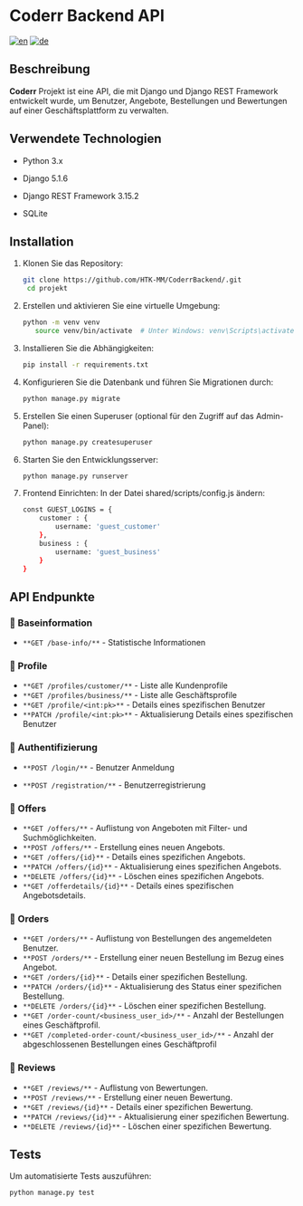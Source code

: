 # Coderr Backend API
[![en](https://img.shields.io/badge/lang-en-red.svg)](https://github.com/HTK-MM/Coderr-main_backend/blob/master/README.md) [![de](https://img.shields.io/badge/lang-de-yellow.svg)](https://github.com/HTK-MM/Coderr-main_backend/blob/master/README.de.md)


## Beschreibung

**Coderr** Projekt ist eine API, die mit Django und Django REST Framework entwickelt wurde, um Benutzer, Angebote, Bestellungen und Bewertungen auf einer Geschäftsplattform zu verwalten.

## Verwendete Technologien

- Python 3.x

- Django 5.1.6
  
- Django REST Framework 3.15.2

- SQLite 


## Installation

1. Klonen Sie das Repository:
   ```bash
   git clone https://github.com/HTK-MM/CoderrBackend/.git
    cd projekt
   ```

2. Erstellen und aktivieren Sie eine virtuelle Umgebung:
    ````bash    
    python -m venv venv
       source venv/bin/activate  # Unter Windows: venv\Scripts\activate
    ````

3. Installieren Sie die Abhängigkeiten:

    ````bash 
    pip install -r requirements.txt
    ````

4. Konfigurieren Sie die Datenbank und führen Sie Migrationen durch:

    ````bash 
    python manage.py migrate
    ````

5. Erstellen Sie einen Superuser (optional für den Zugriff auf das Admin-Panel):
    ````bash 
    python manage.py createsuperuser
    ````

6. Starten Sie den Entwicklungsserver:
    ````bash 
    python manage.py runserver
    ````

7. Frontend Einrichten: In der Datei shared/scripts/config.js ändern:
    ````bash
   const GUEST_LOGINS = {
        customer : {
            username: 'guest_customer'
        },
        business : {
            username: 'guest_business'     
        }
    }
    ````

## API Endpunkte

### :small_blue_diamond: Baseinformation

-   ````**GET /base-info/**```` - Statistische Informationen

### :small_blue_diamond: Profile

-   ````**GET /profiles/customer/**```` - Liste alle Kundenprofile
-   ````**GET /profiles/business/**```` - Liste alle Geschäftsprofile   
-   ````**GET /profile/<int:pk>**````    - Details eines spezifischen Benutzer
-   ````**PATCH /profile/<int:pk>**````  - Aktualisierung Details eines spezifischen Benutzer

### :small_blue_diamond: Authentifizierung

- ````**POST /login/**```` - Benutzer Anmeldung 

- ````**POST /registration/**```` - Benutzerregistrierung
  
### :small_blue_diamond: Offers

-   ````**GET /offers/**```` - Auflistung von Angeboten mit Filter- und Suchmöglichkeiten.
-   ````**POST /offers/**```` - Erstellung eines neuen Angebots.
-   ````**GET /offers/{id}**```` - Details eines spezifichen Angebots.
-   ````**PATCH /offers/{id}**```` - Aktualisierung eines spezifichen Angebots.
-   ````**DELETE /offers/{id}**```` - Löschen eines spezifichen Angebots.
-   ````**GET /offerdetails/{id}**```` - Details eines spezifischen Angebotsdetails.

### :small_blue_diamond: Orders

-    ````**GET /orders/**```` - Auflistung von Bestellungen des angemeldeten Benutzer.
-    ````**POST /orders/**```` - Erstellung einer neuen Bestellung im Bezug eines Angebot.
-    ````**GET /orders/{id}**```` - Details einer spezifichen Bestellung.
-    ````**PATCH /orders/{id}**```` - Aktualisierung des Status einer spezifichen Bestellung.
-    ````**DELETE /orders/{id}**```` - Löschen einer spezifichen Bestellung.
-    ````**GET /order-count/<business_user_id>/**```` - Anzahl der Bestellungen eines Geschäftprofil.
-    ````**GET /completed-order-count/<business_user_id>/**```` - Anzahl der abgeschlossenen Bestellungen eines  Geschäftprofil


### :small_blue_diamond: Reviews

-    ````**GET /reviews/**```` - Auflistung von Bewertungen.
-    ````**POST /reviews/**```` - Erstellung einer neuen Bewertung.    
-    ````**GET /reviews/{id}**```` - Details einer spezifichen Bewertung.
-    ````**PATCH /reviews/{id}**```` - Aktualisierung einer spezifichen Bewertung.
-    ````**DELETE /reviews/{id}**```` - Löschen einer spezifichen Bewertung.

## Tests

Um automatisierte Tests auszuführen:
```bash
python manage.py test
````



